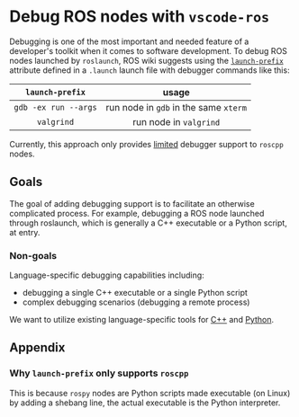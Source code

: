 # Debug ROS nodes with `vscode-ros`

Debugging is one of the most important and needed feature of a developer's toolkit when it comes to software development.
To debug ROS nodes launched by `roslaunch`, ROS wiki suggests using the [`launch-prefix`][ros_wiki_debug] attribute defined in a `.launch` launch file with debugger commands like this:

| `launch-prefix` | usage |
| :---: | :---: |
| `gdb -ex run --args` | run node in `gdb` in the same `xterm` |
| `valgrind` | run node in `valgrind` |

Currently, this approach only provides [limited](#why-launch-prefix-only-supports-roscpp) debugger support to `roscpp` nodes.

## Goals

The goal of adding debugging support is to facilitate an otherwise complicated process.
For example, debugging a ROS node launched through roslaunch, which is generally a C++ executable or a Python script, at entry.

### Non-goals

Language-specific debugging capabilities including:

- debugging a single C++ executable or a single Python script
- complex debugging scenarios (debugging a remote process)

We want to utilize existing language-specific tools for [C++][ms-vscode.cpptools] and [Python][ms-python.python].

<!-- Visual Studio Code Debug Flow
The common debugging workflow in VS Code consists of 2 separate processes: the running Visual Studio Code instance and the debug adapter instance. The typical (and most of the cases, the only) workflow is to create a debug configuration first in launch.json, then press the green arrow or press F5 to execute the debug configuration.

What happens under the surface gets divided into the 2 processes mentioned above. A debug configuration first gets parsed (a.k.a. resolved) by a registered debug configuration provider (we call it resolver in our code because of the functionality it provides), then a request gets sent to the extension’s debug adapter, which is the component that actually handles the debugging process. Since the debug adapter is a separate process from the VS Code process, no vscode apis could be called from there. Therefore, since we want to utilize the functionalities from other extensions, we need to do everything in the extension itself. Ideally, we want the workflow to be as simple as possible: the user creates a ros-type debug configuration, our extension calls into C++ or/and Python extension while resolving the configuration, and the language-specific debug adapter takes care of the rest.

Attach
Our goal for attach-debug is to provide a tool that can help debug a ROS node while not changing any existing flow. That is to say, the user could execute a launch file with roslaunch just like before, and then use vscode-ros to start a attach-debug session to debug a running ROS node process.

Attach into a C++ process
Attaching into a running process for debugging is generally simple for C++ (consider attaching into a C++ process using Visual Studio or windbg). Thanks to work from vscode-cpptools team, if vscode-cpptools is installed, an attach-type debug configuration  could be used to debug a running C++ process using the Visual C++ debugger. This could be achieved without any extra work.
Aside from that, there is still space for improvement. Since vscode-cpptools uses different debug types for different debuggers (cppdbg for gdb-based debugger and cppvsdbg for MSVC debugger), our debugging support could automatically populate the correct debug configuration depending on the platform.

Attach into a Python process
Meantime, since ROS consists of a lot of Python, it could be a bit more complicated. To debug a Python program/script, there are multiple options. Python ships with its command-line debugger (pdb) , which is harder to use compared to visual debuggers; and there is ptvsd  for Visual Studio and VS Code. Generally, to debug a Python script with ptvsd, the script needs to be launched through the ptvsd module (python -m ptvsd –host <host> --port <port> script), and then a attach-debug session could be launched in VS Code to attach to the process (ptvsd server running inside the process). To debug a native Python process, ptvsd needs to be injected  into the process first by using the “—pid <pid>” flag.
Since our goal for attach-debug is to debug a normal ROS node launched through roslaunch, we can assert that the (Python) process would be a native process without any running ptvsd instance. In this case, we need to inject the process with a ptvsd instance before we can propagate the debug request to vscode-python and utilize their debugging functionalities. There are 2 things we need to do for that purpose:
1.	get the pid of the process that we want to debug (this can reuse the processPicker module from vscode-cpptools)
2.	inject ptvsd into the process with command from vscode-python (this avoids potential version mismatch for ptvsd)
After we have injected a ptvsd instance into the Python process, we can start an attach-debug session for Python and utilize vscode-python’s debugger.
To make it all work
We still need a stub implementation for debug adapter that self-terminates immediately. Not having a debug adapter that handles the debug requests would lead to errors after the debug configuration is resolved. The entire workflow would look like this:
 
Limitations
Since such an attach-debug solution (choose a running process->attach) is very generic, it would be hard to support more complicated or advanced debugging scenarios; for example, debugging a ROS node running on a remote computer.
Launch
Our goal for launch-debug is to provide a native-like debugging experience for ROS nodes launched from roslaunch, which means enabling debugging multiple ROS nodes at the same time. Just like debugging a C++ program or a Python script with a single debug session in VS Code, we want to enable the user to start multiple debug sessions when a launch-type debug configuration is executed.
 
Very similar to attach-debug, we want to utilize all the language-specific debugging functionalities provided by vscode-python and vscode-cpptools. In this configuration, we are also going to provide a “stopOnEntry” flag that controls both the “stopOnEntry” flag for Python debugging and “stopAtEntry” flag for C++ debugging. If “stopOnEntry” is set to False, all processes will execute till a breakpoint is hit.
The roslaunch executable needs to be updated to support a “--fake” or “--debug” flag, which specifies the launcher not to actually start any of the ROS nodes, but only print out their launch requests (executable, arguments, work directory, environment variables). The VS Code extension would execute the roslaunch command with the new “--debug” flag ,parse the launch requests in the output, and start debug sessions based on the type of the ROS node.
For the same reason mentioned above, a stub debug adapter that self-terminates immediately is still needed. The entire workflow would look like this:
 
Why not use roslaunch’s non-launch options ?
A couple of reasons:
1.	roslaunch’s non-launch command does not output the exact same command that’s used to launch the node. For example, for a node defined like this:
<node pkg="pubsub" type="talker" name="talker_py_1" args="$(arg foo)" />
Calling roslaunch to get its launch command would give us:
PS C:\ros\catkin_ws\dev_ros_comm> roslaunch --nodes C:\ros\catkin_ws\dev_ros_comm\src\beginner_tutorials\launch\minimal.win.launch
/talker_py_1
PS C:\ros\catkin_ws\dev_ros_comm> roslaunch --args /talker_py_1 C:\ros\catkin_ws\dev_ros_comm\src\beginner_tutorials\launch\minimal.win.launch
python C:\ros\catkin_ws\dev_ros_comm\src\pubsub\scripts\talker.py foo __name:=talker_py_1

However, during runtime, roslaunch appends another argument "__log:=C:\Users\kejxu\.ros\log\a786f84f-bd4e-11e9-965e-480fcf49b453\talker_py_1-1.log"

2. roslaunch is needed for <param> tags
since <param> tags are only loaded onto the parameter server, the launch file still needs to be executed so that all parameters are set correctly.

3. `<env>` tags
When using the “--args” flag, environment variable configurations would show up as Linux-style env-set commands (someenv=somevalue), which would not work on Windows

Limitations

Potentially, when too many debug sessions are launched at the same time, it would be painful to terminate them one by one.
The launch-debug configuration provided by vscode-python reuses the same port number, when multiple Python processes are launched, only one of those would eventually connect. However, we would still want to use launch-debug configuration since this is the only way we could terminate the process at the same time we terminate the debug session. This requires an update from the vscode-python side.
Adding a debug=True attribute to the roslaunch/node xml specification?
Launch file in ROS could contain from 1 single node to many nodes. Launching debug sessions for all of those could be seriously resource draining and in turn easily cause performance issues. Potentially it could be helpful if the user could add a debug=True attribute to the node(s) to debug specific node(s).
However, since this means changing the ROS launch file XML specification, it potentially requires all launchers (including roslaunch) to be able to understand and consume this flag. The cost of adding this support to roslaunch is unknown and could potentially mean a much larger effort.
The work-around for this is to use multiple launch files, and only one of those is specifically for debugging purpose.
A Node.js-based ROS launcher specifically for VS Code?
Since VS Code runs in a Node.js context, another possible solution would be to implement a new ROS launcher (to replace roslaunch for debugging) in JavaScript/TypeScript.
Very similar implementation but in C++ has been attempted at https://wiki.ros.org/rosmon. Good thing about this approach is that we will not need to go through the upstreaming process, since we are creating new code; yet that is also the bad thing, any new code we publish creates maintenance burden on a already limited bandwidth. Not to mention the engineering cost of porting any potential change/update that roslaunch might get from the community in the future. -->

## Appendix

### Why `launch-prefix` only supports `roscpp`

This is because `rospy` nodes are Python scripts made executable (on Linux) by adding a shebang line, the actual executable is the Python interpreter.

<!-- external links -->
[ros_wiki_debug]: http://wiki.ros.org/roslaunch/Tutorials/Roslaunch%20Nodes%20in%20Valgrind%20or%20GDB

[ms-python.python]: https://marketplace.visualstudio.com/items?itemName=ms-python.python
[ms-vscode.cpptools]: https://marketplace.visualstudio.com/items?itemName=ms-vscode.cpptools
